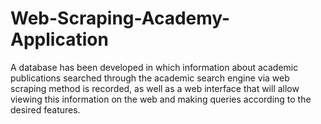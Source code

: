 # Web-Scraping-Academy-Application
A database has been developed in which information about academic publications searched through the academic search engine via web scraping method is recorded, as well as a web interface that will allow viewing this information on the web and making queries according to the desired features.
